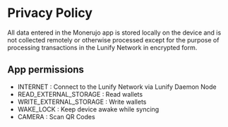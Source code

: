 # Privacy Policy

All data entered in the Monerujo app is stored locally on the device and is not collected remotely or otherwise processed except
for the purpose of processing transactions in the Lunify Network in encrypted form.

## App permissions
- INTERNET : Connect to the Lunify Network via Lunify Daemon Node
- READ_EXTERNAL_STORAGE : Read wallets
- WRITE_EXTERNAL_STORAGE : Write wallets
- WAKE_LOCK : Keep device awake while syncing
- CAMERA : Scan QR Codes
